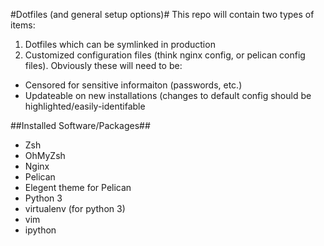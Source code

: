 #Dotfiles (and general setup options)#
This repo will contain two types of items:

1.	Dotfiles which can be symlinked in production
2.	Customized configuration files (think nginx config, or pelican config files). Obviously these will need to be:

-	Censored for sensitive informaiton (passwords, etc.)
-	Updateable on new installations (changes to default config should be highlighted/easily-identifable

##Installed Software/Packages##
- Zsh
- OhMyZsh
- Nginx
- Pelican
- Elegent theme for Pelican
- Python 3
- virtualenv (for python 3)
- vim
- ipython
